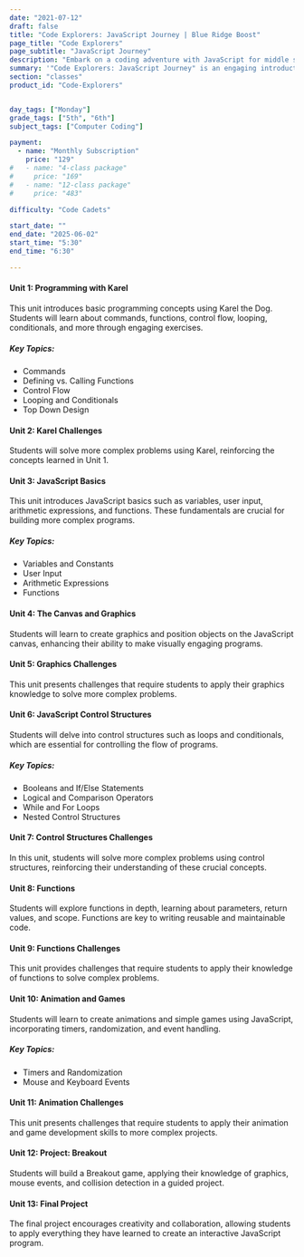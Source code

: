 ```yaml
---
date: "2021-07-12"
draft: false
title: "Code Explorers: JavaScript Journey | Blue Ridge Boost"
page_title: "Code Explorers"
page_subtitle: "JavaScript Journey"
description: "Embark on a coding adventure with JavaScript for middle schoolers."
summary: '"Code Explorers: JavaScript Journey" is an engaging introductory class designed to introduce middle school students to the world of JavaScript programming. This course takes students on an exciting adventure through the fundamentals of coding, using JavaScript as the vehicle for exploration. Through hands-on projects, interactive exercises, and creative problem-solving, students will discover the power of programming while building a solid foundation in JavaScript concepts. The class aims to spark curiosity, foster logical thinking, and empower young learners to create their own web-based projects, setting them on a path to become the next generation of digital innovators.'
section: "classes"
product_id: "Code-Explorers"


day_tags: ["Monday"]
grade_tags: ["5th", "6th"]
subject_tags: ["Computer Coding"]

payment:
  - name: "Monthly Subscription"
    price: "129"
#   - name: "4-class package"
#     price: "169"
#   - name: "12-class package"
#     price: "483"

difficulty: "Code Cadets"

start_date: ""
end_date: "2025-06-02"
start_time: "5:30"
end_time: "6:30"

---
```


<div class="content">
    <h4>Unit 1: Programming with Karel</h4>
    <p>This unit introduces basic programming concepts using Karel the Dog. Students will learn about commands, functions, control flow, looping, conditionals, and more through engaging exercises.</p>
    <h5>Key Topics:</h5>
    <ul>
        <li>Commands</li>
        <li>Defining vs. Calling Functions</li>
        <li>Control Flow</li>
        <li>Looping and Conditionals</li>
        <li>Top Down Design</li>
    </ul>
    </div>
    <div class="content">
        <h4>Unit 2: Karel Challenges</h4>
        <p>Students will solve more complex problems using Karel, reinforcing the concepts learned in Unit 1.</p>
    </div>
    <div class="content">
        <h4>Unit 3: JavaScript Basics</h4>
        <p>This unit introduces JavaScript basics such as variables, user input, arithmetic expressions, and functions. These fundamentals are crucial for building more complex programs.</p>
        <h5>Key Topics:</h5>
        <ul>
            <li>Variables and Constants</li>
            <li>User Input</li>
            <li>Arithmetic Expressions</li>
            <li>Functions</li>
        </ul>
    </div>
    <div class="content">
        <h4>Unit 4: The Canvas and Graphics</h4>
        <p>Students will learn to create graphics and position objects on the JavaScript canvas, enhancing their ability to make visually engaging programs.</p>
    </div>
    <div class="content">
        <h4>Unit 5: Graphics Challenges</h4>
        <p>This unit presents challenges that require students to apply their graphics knowledge to solve more complex problems.</p>
    </div>
    <div class="content">
        <h4>Unit 6: JavaScript Control Structures</h4>
        <p>Students will delve into control structures such as loops and conditionals, which are essential for controlling the flow of programs.</p>
        <h5>Key Topics:</h5>
        <ul>
            <li>Booleans and If/Else Statements</li>
            <li>Logical and Comparison Operators</li>
            <li>While and For Loops</li>
            <li>Nested Control Structures</li>
        </ul>
    </div>
    <div class="content">
        <h4>Unit 7: Control Structures Challenges</h4>
        <p>In this unit, students will solve more complex problems using control structures, reinforcing their understanding of these crucial concepts.</p>
    </div>
    <div class="content">
        <h4>Unit 8: Functions</h4>
        <p>Students will explore functions in depth, learning about parameters, return values, and scope. Functions are key to writing reusable and maintainable code.</p>
    </div>
    <div class="content">
        <h4>Unit 9: Functions Challenges</h4>
        <p>This unit provides challenges that require students to apply their knowledge of functions to solve complex problems.</p>
    </div>
    <div class="content">
        <h4>Unit 10: Animation and Games</h4>
        <p>Students will learn to create animations and simple games using JavaScript, incorporating timers, randomization, and event handling.</p>
        <h5>Key Topics:</h5>
        <ul>
            <li>Timers and Randomization</li>
            <li>Mouse and Keyboard Events</li>
        </ul>
    </div>
    <div class="content">
        <h4>Unit 11: Animation Challenges</h4>
        <p>This unit presents challenges that require students to apply their animation and game development skills to more complex projects.</p>
    </div>
    <div class="content">
        <h4>Unit 12: Project: Breakout</h4>
        <p>Students will build a Breakout game, applying their knowledge of graphics, mouse events, and collision detection in a guided project.</p>
    </div>
    <div class="content">
        <h4>Unit 13: Final Project</h4>
        <p>The final project encourages creativity and collaboration, allowing students to apply everything they have learned to create an interactive JavaScript program.</p>
    </div>
</div>
